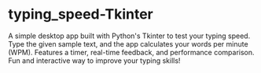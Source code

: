 # typing_speed-Tkinter
A simple desktop app built with Python's Tkinter to test your typing speed. Type the given sample text, and the app calculates your words per minute (WPM). Features a timer, real-time feedback, and performance comparison. Fun and interactive way to improve your typing skills!
